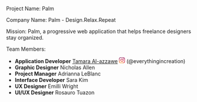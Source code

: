 Project Name: Palm

Company Name: Palm - Design.Relax.Repeat

Mission: Palm, a progressive web application that helps freelance designers stay organized.

Team Members:
* **Application Developer** [Tamara Al-azzawe](https://github.com/tammyyyy) ![Instagram](https://raw.githubusercontent.com/juneate/classroom-collab/master/img/instagram.png) (@everythingincreation)
* **Graphic Designer** Nicholas Allen
* **Project Manager** Adrianna LeBlanc
* **Interface Developer** Sara Kim
* **UX Designer** Emilli Wright
* **UI/UX Designer** Rosauro Tuazon

